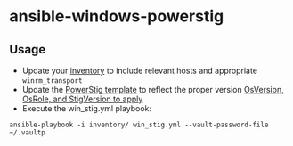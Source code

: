 # ansible-windows-powerstig


## Usage

- Update your [inventory](inventory/win.yml) to include relevant hosts and appropriate `winrm_transport`
- Update the [PowerStig template](templates/win_stig_dsc.ps.j2) to reflect the proper version [OsVersion, OsRole, and StigVersion to apply](https://github.com/Microsoft/PowerStig/wiki/WindowsServer)
- Execute the win_stig.yml playbook:

```
ansible-playbook -i inventory/ win_stig.yml --vault-password-file ~/.vaultp
```
